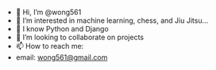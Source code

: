 - 👋 Hi, I’m @wong561
- 👀 I’m interested in machine learning, chess, and Jiu Jitsu...
- 🌱 I know Python and Django
- 💞️ I’m looking to collaborate on projects
- 📫 How to reach me:
-    email: wong561@gmail.com

<!---
wong561/wong561 is a ✨ special ✨ repository because its `README.md` (this file) appears on your GitHub profile.
You can click the Preview link to take a look at your changes.
--->
